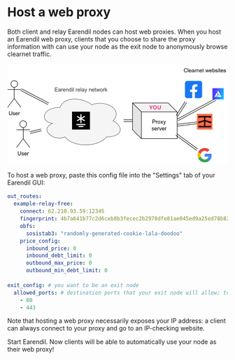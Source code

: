 # Host a web proxy

Both client and relay Earendil nodes can host web proxies. When you host an Earendil web proxy, clients that you choose to share the proxy information with can use your node as the exit node to anonymously browse clearnet traffic.

![](../.gitbook/assets/host-proxy.png)

To host a web proxy, paste this config file into the "Settings" tab of your Earendil GUI:

```yaml
out_routes:
  example-relay-free:
    connect: 62.210.93.59:12345
    fingerprint: 4b7a641b77c2d6ceb8b3fecec2b2978dfe81ae045ed9a25ed78b828009c4967a
    obfs:
      sosistab3: "randomly-generated-cookie-lala-doodoo"
    price_config:
      inbound_price: 0
      inbound_debt_limit: 0
      outbound_max_price: 0
      outbound_min_debt_limit: 0

exit_config: # you want to be an exit node
  allowed_ports: # destination ports that your exit node will allow; to only allow browsing http and https websites through your proxy, only put 80 and 443 here
    - 80
    - 443
```

Note that hosting a web proxy necessarily exposes your IP address: a client can always connect to your proxy and go to an IP-checking website.

Start Earendil. Now clients will be able to automatically use your node as their web proxy!
